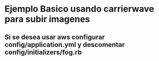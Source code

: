 # Ejemplo Basico usando carrierwave para subir imagenes

## Si se desea usar aws configurar config/application.yml y descomentar config/initializers/fog.rb
